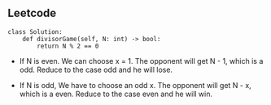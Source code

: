 ## Leetcode
```
class Solution:
    def divisorGame(self, N: int) -> bool:
        return N % 2 == 0
```
* If N is even.
We can choose x = 1.
The opponent will get N - 1, which is a odd.
Reduce to the case odd and he will lose.

* If N is odd,
We have to choose an odd x.
The opponent will get N - x, which is a even.
Reduce to the case even and he will win.


